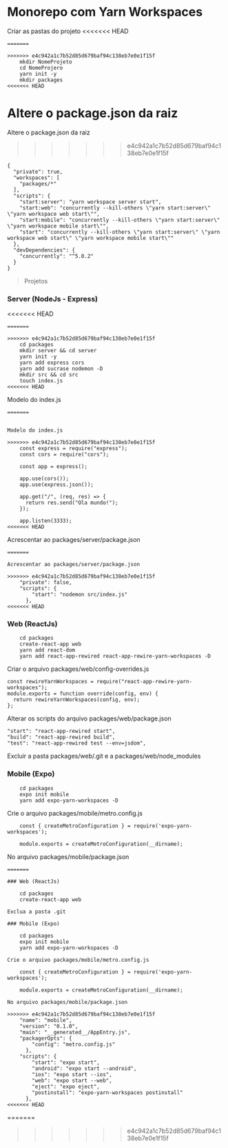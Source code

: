 # Monorepo com Yarn Workspaces

Criar as pastas do projeto
<<<<<<< HEAD
```
=======

>>>>>>> e4c942a1c7b52d85d679baf94c138eb7e0e1f15f
    mkdir NomeProjeto
    cd NomeProjero
    yarn init -y
    mkdir packages
<<<<<<< HEAD
```

Altere o package.json da raiz
=======
    

Altere o package.json da raiz

>>>>>>> e4c942a1c7b52d85d679baf94c138eb7e0e1f15f
```
{
  "private": true,
  "workspaces": [
    "packages/*"
  ],
  "scripts": {
    "start:server": "yarn workspace server start",
    "start:web": "concurrently --kill-others \"yarn start:server\" \"yarn workspace web start\"",
    "start:mobile": "concurrently --kill-others \"yarn start:server\" \"yarn workspace mobile start\"",
    "start": "concurrently --kill-others \"yarn start:server\" \"yarn workspace web start\" \"yarn workspace mobile start\""
  },
  "devDependencies": {
    "concurrently": "^5.0.2"
  }
}
```


> Projetos

### Server (NodeJs - Express)
<<<<<<< HEAD
```
=======

>>>>>>> e4c942a1c7b52d85d679baf94c138eb7e0e1f15f
    cd packages 
    mkdir server && cd server
    yarn init -y
    yarn add express cors
    yarn add sucrase nodemon -D
    mkdir src && cd src
    touch index.js
<<<<<<< HEAD
``` 

Modelo do index.js
```
=======
    

Modelo do index.js

>>>>>>> e4c942a1c7b52d85d679baf94c138eb7e0e1f15f
    const express = require("express");
    const cors = require("cors");
    
    const app = express();
    
    app.use(cors());
    app.use(express.json());
    
    app.get("/", (req, res) => {
      return res.send("Ola mundo!");
    });
    
    app.listen(3333);
<<<<<<< HEAD
```

Acrescentar ao packages/server/package.json
```
=======

Acrescentar ao packages/server/package.json

>>>>>>> e4c942a1c7b52d85d679baf94c138eb7e0e1f15f
    "private": false,
    "scripts": {
        "start": "nodemon src/index.js"
      },
<<<<<<< HEAD
```

### Web (ReactJs)
```
    cd packages
    create-react-app web
    yarn add react-dom
    yarn add react-app-rewired react-app-rewire-yarn-workspaces -D    
```

Criar o arquivo packages/web/config-overrides.js
```
const rewireYarnWorkspaces = require("react-app-rewire-yarn-workspaces");
module.exports = function override(config, env) {
  return rewireYarnWorkspaces(config, env);
};
```

Alterar os scripts do arquivo packages/web/package.json
```
"start": "react-app-rewired start",
"build": "react-app-rewired build",
"test": "react-app-rewired test --env=jsdom",
```

Excluir a pasta packages/web/.git e a packages/web/node_modules

### Mobile (Expo)
```
    cd packages
    expo init mobile
    yarn add expo-yarn-workspaces -D
```

Crie o arquivo packages/mobile/metro.config.js
```
    const { createMetroConfiguration } = require('expo-yarn-workspaces');
    
    module.exports = createMetroConfiguration(__dirname);
```

No arquivo packages/mobile/package.json
```
=======

### Web (ReactJs)

    cd packages
    create-react-app web

Exclua a pasta .git

### Mobile (Expo)

    cd packages
    expo init mobile
    yarn add expo-yarn-workspaces -D

Crie o arquivo packages/mobile/metro.config.js

    const { createMetroConfiguration } = require('expo-yarn-workspaces');
    
    module.exports = createMetroConfiguration(__dirname);

No arquivo packages/mobile/package.json

>>>>>>> e4c942a1c7b52d85d679baf94c138eb7e0e1f15f
    "name": "mobile",
    "version": "0.1.0",
    "main": "__generated__/AppEntry.js",
    "packagerOpts": {
        "config": "metro.config.js"
      },
    "scripts": {
        "start": "expo start",
        "android": "expo start --android",
        "ios": "expo start --ios",
        "web": "expo start --web",
        "eject": "expo eject",
        "postinstall": "expo-yarn-workspaces postinstall"
      },
<<<<<<< HEAD
```
=======
>>>>>>> e4c942a1c7b52d85d679baf94c138eb7e0e1f15f
